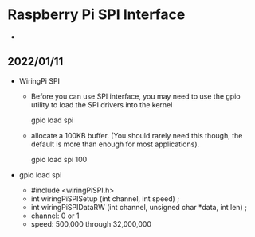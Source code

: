 # Raspberry Pi SPI Interface 
-
## 2022/01/11 
* WiringPi SPI
    * Before you can use SPI interface, you may need to use the gpio utility to load the SPI drivers into the kernel
    
        gpio load spi

    * allocate a 100KB buffer. (You should rarely need this though, the default is more than enough for most applications).

        gpio load spi 100

* gpio load spi
    * #include <wiringPiSPI.h>
    * int wiringPiSPISetup (int channel, int speed) ;
    * int wiringPiSPIDataRW (int channel, unsigned char *data, int len) ;
    * channel:  0 or 1
    * speed:  500,000 through 32,000,000 
